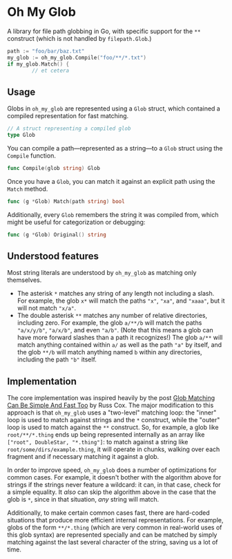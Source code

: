 # Oh My Glob

A library for file path globbing in Go, with specific support for the `**` construct (which is not handled by `filepath.Glob`.)

```go
path := "foo/bar/baz.txt"
my_glob := oh_my_glob.Compile("foo/**/*.txt")
if my_glob.Match() {
        // et cetera
```

## Usage

Globs in `oh_my_glob` are represented using a `Glob` struct, which contained a compiled representation for fast matching.

```go
// A struct representing a compiled glob
type Glob
```

You can compile a path—represented as a string—to a `Glob` struct using the `Compile` function.

```go
func Compile(glob string) Glob
```

Once you have a `Glob`, you can match it against an explicit path using the `Match` method.

```go
func (g *Glob) Match(path string) bool
```

Additionally, every `Glob` remembers the string it was compiled from, which might be useful for categorization or debugging:

```go
func (g *Glob) Original() string
```

## Understood features

Most string literals are understood by `oh_my_glob` as matching only themselves.

- The asterisk `*` matches any string of any length not including a slash. For example, the glob `x*` will match the paths `"x"`, `"xa"`, and `"xaaa"`, but it will not match `"x/a"`.
- The double asterisk `**` matches any number of relative directories, including zero. For example, the glob `a/**/b` will match the paths `"a/x/y/b"`, `"a/x/b"`, and even `"a/b"`. (Note that this means a glob can have more forward slashes than a path it recognizes!) The glob `a/**` will match anything contained within `a/` as well as the path `"a"` by itself, and the glob `**/b` will match anything named `b` within any directories, including the path `"b"` itself.

## Implementation

The core implementation was inspired heavily by the post [Glob Matching Can Be Simple And Fast Too](https://research.swtch.com/glob) by Russ Cox. The major modification to this approach is that `oh_my_glob` uses a "two-level" matching loop: the "inner" loop is used to match against strings and the `*` construct, while the "outer" loop is used to match against the `**` construct. So, for example, a glob like `root/**/*.thing` ends up being represented internally as an array like `["root", DoubleStar, "*.thing"]`: to match against a string like `root/some/dirs/example.thing`, it will operate in chunks, walking over each fragment and if necessary matching it against a glob.

In order to improve speed, `oh_my_glob` does a number of optimizations for common cases. For example, it doesn't bother with the algorithm above for strings if the strings never feature a wildcard: it can, in that case, check for a simple equality. It _also_ can skip the algorithm above in the case that the glob is `*`, since in that situation, _any_ string will match.

Additionally, to make certain common cases fast, there are hard-coded situations that produce more efficient internal representations. For example, globs of the form `**/*.thing` (which are very common in real-world uses of this glob syntax) are represented specially and can be matched by simply matching against the last several character of the string, saving us a lot of time.

